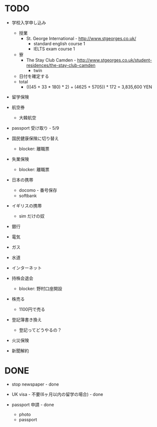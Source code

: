 # TODO

- 学校入学申し込み
  - 授業
    - St. George International - http://www.stgeorges.co.uk/
      - standard english course 1
      - IELTS exam course 1
  - 寮
    - The Stay Club Camden - http://www.stgeorges.co.uk/student-residences/the-stay-club-camden
      - twin
  - 日付を確定する
  - total
    - (((45 + 33 * 180) * 2) + (4625 + 5705)) * 172 = 3,835,600 YEN

- 留学保険

- 航空券
  - 大韓航空

- passport 受け取り - 5/9

- 国民健康保険に切り替え
  - blocker: 離職票

- 失業保険
  - blocker: 離職票

- 日本の携帯
  - docomo - 番号保存
  - softbank

- イギリスの携帯
  - sim だけの奴

- 銀行

- 電気
- ガス
- 水道
- インターネット

- 持株会退会
  - blocker: 野村口座開設

- 株売る
  - 1100円で売る

- 登記簿書き換え
  - 登記ってどうやるの？

- 火災保険
- 新聞解約

# DONE

- stop newspaper - done

- UK visa - 不要(6ヶ月以内の留学の場合) - done

- passport 申請 - done
  - photo
  - passport
